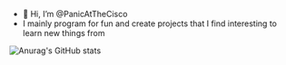 - 👋 Hi, I’m @PanicAtTheCisco
- I mainly program for fun and create projects that I find interesting to learn new things from

![Anurag's GitHub stats](https://github-readme-stats.vercel.app/api?username=PanicAtTheCisco&show_icons=true&theme=transparent)
<!---
PanicAtTheCisco/PanicAtTheCisco is a ✨ special ✨ repository because its `README.md` (this file) appears on your GitHub profile.
You can click the Preview link to take a look at your changes.
--->

